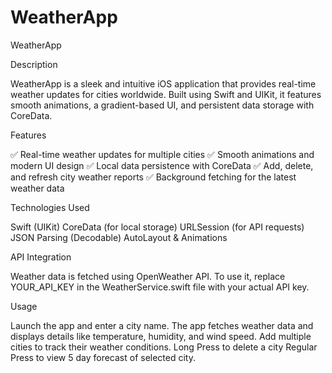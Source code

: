 # WeatherApp
WeatherApp

Description

WeatherApp is a sleek and intuitive iOS application that provides real-time weather updates for cities worldwide. Built using Swift and UIKit, it features smooth animations, a gradient-based UI, and persistent data storage with CoreData.

Features

✅ Real-time weather updates for multiple cities
✅ Smooth animations and modern UI design
✅ Local data persistence with CoreData
✅ Add, delete, and refresh city weather reports
✅ Background fetching for the latest weather data

Technologies Used

Swift (UIKit)
CoreData (for local storage)
URLSession (for API requests)
JSON Parsing (Decodable)
AutoLayout & Animations

API Integration

Weather data is fetched using OpenWeather API.
To use it, replace YOUR_API_KEY in the WeatherService.swift file with your actual API key.

Usage

Launch the app and enter a city name.
The app fetches weather data and displays details like temperature, humidity, and wind speed.
Add multiple cities to track their weather conditions.
Long Press to delete a city Regular Press to view 5 day forecast of selected city.
